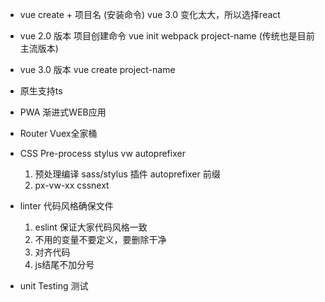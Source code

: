 - vue create + 项目名 (安装命令)
vue 3.0 变化太大，所以选择react
- vue 2.0 版本 项目创建命令 vue init webpack project-name (传统也是目前主流版本)
- vue 3.0 版本 vue create project-name
- 原生支持ts
- PWA 渐进式WEB应用
- Router Vuex全家桶
- CSS Pre-process  stylus  vw  autoprefixer
    1. 预处理编译  sass/stylus  插件  autoprefixer 前缀
    2. px-vw-xx  cssnext
- linter 代码风格确保文件
    1. eslint 保证大家代码风格一致
    2. 不用的变量不要定义，要删除干净
    3. 对齐代码
    4. js结尾不加分号

- unit Testing 测试
